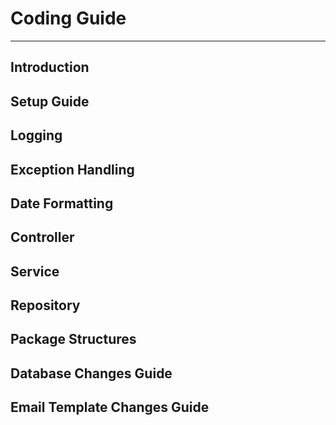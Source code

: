 # Coding Guide

---

## Introduction

## Setup Guide

## Logging

## Exception Handling

## Date Formatting

## Controller

## Service

## Repository

## Package Structures

## Database Changes Guide

## Email Template Changes Guide
